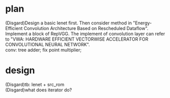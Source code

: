 # plan
(Disgard)Design a basic lenet first. Then consider method in "Energy-Efficient Convolution Architecture Based on Rescheduled Dataflow".  
Implement a block of RepVGG. The implement of convolution layer can refer to "VWA: HARDWARE EFFICIENT VECTORWISE ACCELERATOR FOR CONVOLUTIONAL NEURAL NETWORK".  
conv: tree adder; fix point multiplier;  

# design
(Disgard)tb: lenet + src_rom  
(Disgard)what does iterator do?  
